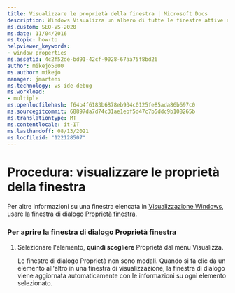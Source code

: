 ```yaml
---
title: Visualizzare le proprietà della finestra | Microsoft Docs
description: Windows Visualizza un albero di tutte le finestre attive nel sistema. Informazioni su come visualizzare le proprietà di una finestra visualizzata Windows visualizzazione.
ms.custom: SEO-VS-2020
ms.date: 11/04/2016
ms.topic: how-to
helpviewer_keywords:
- window properties
ms.assetid: 4c2f52de-bd91-42cf-9028-67aa75f8bd26
author: mikejo5000
ms.author: mikejo
manager: jmartens
ms.technology: vs-ide-debug
ms.workload:
- multiple
ms.openlocfilehash: f64b4f6183b6878eb934c0125fe85ada86b697c0
ms.sourcegitcommit: 68897da7d74c31ae1ebf5d47c7b5ddc9b108265b
ms.translationtype: MT
ms.contentlocale: it-IT
ms.lasthandoff: 08/13/2021
ms.locfileid: "122128507"
---
```

# <a name="how-to-display-window-properties"></a>Procedura: visualizzare le proprietà della finestra
Per altre informazioni su una finestra elencata in [Visualizzazione Windows](../debugger/windows-view.md), usare la finestra di dialogo [Proprietà finestra](../debugger/window-properties-dialog-box.md).

### <a name="to-open-the-window-properties-dialog-box"></a>Per aprire la finestra di dialogo Proprietà finestra

1. Selezionare l'elemento, **quindi scegliere** Proprietà dal menu Visualizza. 

   Le finestre di dialogo Proprietà non sono modali. Quando si fa clic da un elemento all'altro in una finestra di visualizzazione, la finestra di dialogo viene aggiornata automaticamente con le informazioni su ogni elemento selezionato.